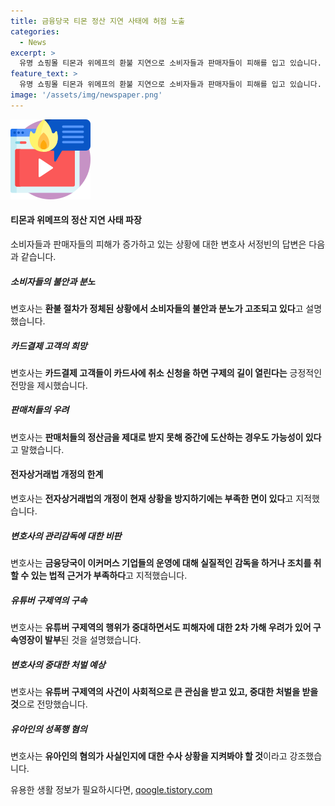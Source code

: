 ```yaml
---
title: 금융당국 티몬 정산 지연 사태에 허점 노출
categories:
  - News
excerpt: >
  유명 쇼핑몰 티몬과 위메프의 환불 지연으로 소비자들과 판매자들이 피해를 입고 있습니다. 9억원의 환불 처리가 이루어졌지만, 총 피해 규모는 수백억원으로 추정되고 있어 불만이 커지고 있습니다. 이에 대한 해결책으로 카드 결제 고객은 카드사에 취소 신청을 통해 환불을 받을 수 있으며, 편도결제 고객은 카드사에 구제절차를 요청할 수 있습니다. 또한, 판매자들의 피해도 우려되며, 이커머스 기업의 운영에 대한 법적 근거가 부족하다는 비판도 나왔습니다. 또 다른 사례로 유튜버 구제역이 성폭행 혐의로 구속되었으며, 배우 유아인의 성폭행 혐의에 대한 사건도 발생하고 있습니다.
feature_text: >
  유명 쇼핑몰 티몬과 위메프의 환불 지연으로 소비자들과 판매자들이 피해를 입고 있습니다. 9억원의 환불 처리가 이루어졌지만, 총 피해 규모는 수백억원으로 추정되고 있어 불만이 커지고 있습니다. 이에 대한 해결책으로 카드 결제 고객은 카드사에 취소 신청을 통해 환불을 받을 수 있으며, 편도결제 고객은 카드사에 구제절차를 요청할 수 있습니다. 또한, 판매자들의 피해도 우려되며, 이커머스 기업의 운영에 대한 법적 근거가 부족하다는 비판도 나왔습니다. 또 다른 사례로 유튜버 구제역이 성폭행 혐의로 구속되었으며, 배우 유아인의 성폭행 혐의에 대한 사건도 발생하고 있습니다.
image: '/assets/img/newspaper.png'
---
```


<p><img src="/assets/img/news.png" alt="rentncar 속보" /></p>

<h4>티몬과 위메프의 정산 지연 사태 파장</h4>

<p>소비자들과 판매자들의 피해가 증가하고 있는 상황에 대한 변호사 서정빈의 답변은 다음과 같습니다.</p>

<h5>소비자들의 불안과 분노</h5>

<p>변호사는 <strong>환불 절차가 정체된 상황에서 소비자들의 불안과 분노가 고조되고 있다</strong>고 설명했습니다.</p>

<h5>카드결제 고객의 희망</h5>

<p>변호사는 <strong>카드결제 고객들이 카드사에 취소 신청을 하면 구제의 길이 열린다는</strong> 긍정적인 전망을 제시했습니다.</p>

<h5>판매처들의 우려</h5>

<p>변호사는 <strong>판매처들의 정산금을 제대로 받지 못해 중간에 도산하는 경우도 가능성이 있다</strong>고 말했습니다.</p>

<h4>전자상거래법 개정의 한계</h4>

<p>변호사는 <strong>전자상거래법의 개정이 현재 상황을 방지하기에는 부족한 면이 있다</strong>고 지적했습니다.</p>

<h5>변호사의 관리감독에 대한 비판</h5>

<p>변호사는 <strong>금융당국이 이커머스 기업들의 운영에 대해 실질적인 감독을 하거나 조치를 취할 수 있는 법적 근거가 부족하다</strong>고 지적했습니다.</p>

<h5>유튜버 구제역의 구속</h5>

<p>변호사는 <strong>유튜버 구제역의 행위가 중대하면서도 피해자에 대한 2차 가해 우려가 있어 구속영장이 발부</strong>된 것을 설명했습니다.</p>

<h5>변호사의 중대한 처벌 예상</h5>

<p>변호사는 <strong>유튜버 구제역의 사건이 사회적으로 큰 관심을 받고 있고, 중대한 처벌을 받을 것</strong>으로 전망했습니다.</p>

<h5>유아인의 성폭행 혐의</h5>

<p>변호사는 <strong>유아인의 혐의가 사실인지에 대한 수사 상황을 지켜봐야 할 것</strong>이라고 강조했습니다.</p>
유용한 생활 정보가 필요하시다면, <a href="https://qoogle.tistory.com" rel="dofollow">qoogle.tistory.com</a>



